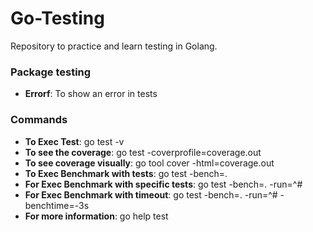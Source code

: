# Go-Testing
 Repository to practice and learn testing in Golang.

### Package testing
 * **Errorf**: To show an error in tests

### Commands
 * **To Exec Test**: go test -v
 * **To see the coverage**: go test -coverprofile=coverage.out
 * **To see coverage visually**: go tool cover -html=coverage.out
 * **To Exec Benchmark with tests**: go test -bench=.
 * **For Exec Benchmark with specific tests**: go test -bench=. -run=^#
 * **For Exec Benchmark with timeout**: go test -bench=. -run=^# -benchtime=-3s
 * **For more information**: go help test